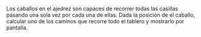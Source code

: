 Los caballos en el ajedrez son capaces de recorrer todas las casillas pasando
una sola vez por cada una de ellas.
Dada la posición de el caballo, calcular uno de los caminos que recorre todo el
tablero y mostrarlo por pantalla.
